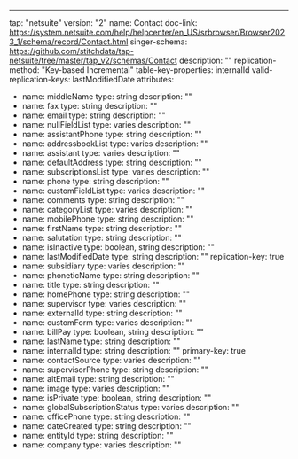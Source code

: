 ---
tap: "netsuite"
version: "2"
name: Contact
doc-link: https://system.netsuite.com/help/helpcenter/en_US/srbrowser/Browser2023_1/schema/record/Contact.html
singer-schema: https://github.com/stitchdata/tap-netsuite/tree/master/tap_v2/schemas/Contact
description: ""
replication-method: "Key-based Incremental"
table-key-properties: internalId
valid-replication-keys: lastModifiedDate
attributes:
- name: middleName
  type: string
  description: ""
- name: fax
  type: string
  description: ""
- name: email
  type: string
  description: ""
- name: nullFieldList
  type: varies
  description: ""
- name: assistantPhone
  type: string
  description: ""
- name: addressbookList
  type: varies
  description: ""
- name: assistant
  type: varies
  description: ""
- name: defaultAddress
  type: string
  description: ""
- name: subscriptionsList
  type: varies
  description: ""
- name: phone
  type: string
  description: ""
- name: customFieldList
  type: varies
  description: ""
- name: comments
  type: string
  description: ""
- name: categoryList
  type: varies
  description: ""
- name: mobilePhone
  type: string
  description: ""
- name: firstName
  type: string
  description: ""
- name: salutation
  type: string
  description: ""
- name: isInactive
  type: boolean, string
  description: ""
- name: lastModifiedDate
  type: string
  description: ""
  replication-key: true
- name: subsidiary
  type: varies
  description: ""
- name: phoneticName
  type: string
  description: ""
- name: title
  type: string
  description: ""
- name: homePhone
  type: string
  description: ""
- name: supervisor
  type: varies
  description: ""
- name: externalId
  type: string
  description: ""
- name: customForm
  type: varies
  description: ""
- name: billPay
  type: boolean, string
  description: ""
- name: lastName
  type: string
  description: ""
- name: internalId
  type: string
  description: ""
  primary-key: true
- name: contactSource
  type: varies
  description: ""
- name: supervisorPhone
  type: string
  description: ""
- name: altEmail
  type: string
  description: ""
- name: image
  type: varies
  description: ""
- name: isPrivate
  type: boolean, string
  description: ""
- name: globalSubscriptionStatus
  type: varies
  description: ""
- name: officePhone
  type: string
  description: ""
- name: dateCreated
  type: string
  description: ""
- name: entityId
  type: string
  description: ""
- name: company
  type: varies
  description: ""
